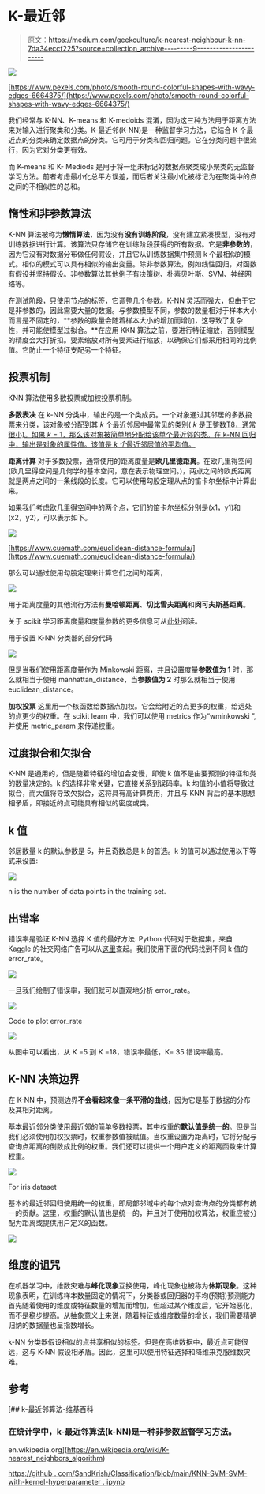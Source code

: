 # K-最近邻

> 原文：<https://medium.com/geekculture/k-nearest-neighbour-k-nn-7da34eccf225?source=collection_archive---------9----------------------->

![](img/5dbc1e1716da804d0ce4adb2098e28a6.png)

[https://www.pexels.com/photo/smooth-round-colorful-shapes-with-wavy-edges-6664375/](https://www.pexels.com/photo/smooth-round-colorful-shapes-with-wavy-edges-6664375/)

我们经常与 K-NN、K-means 和 K-medoids 混淆，因为这三种方法用于距离方法来对输入进行聚类和分类。K-最近邻(K-NN)是一种监督学习方法，它结合 K 个最近点的分类来确定数据点的分类。它可用于分类和回归问题。它在分类问题中很流行，因为它对分类更有效。

而 K-means 和 K- Mediods 是用于将一组未标记的数据点聚类成小聚类的无监督学习方法。前者考虑最小化总平方误差，而后者关注最小化被标记为在聚类中的点之间的不相似性的总和。

## 惰性和非参数算法

K-NN 算法被称为**懒惰算法**，因为没有**没有训练阶段**，没有建立紧凑模型，没有对训练数据进行计算。该算法只存储它在训练阶段获得的所有数据。它是**非参数的**，因为它没有对数据分布做任何假设，并且它从训练数据集中预测 k 个最相似的模式。相似的模式可以具有相似的输出变量。除非参数算法，例如线性回归，对函数有假设并坚持假设。非参数算法其他例子有决策树、朴素贝叶斯、SVM、神经网络等。

在测试阶段，只使用节点的标签，它调整几个参数。K-NN 灵活而强大，但由于它是非参数的，因此需要大量的数据。与参数模型不同，参数的数量相对于样本大小而言是不固定的，**参数的数量会随着样本大小的增加而增加，这导致了复杂性，并可能使模型过拟合。**在应用 KKN 算法之前，要进行特征缩放，否则模型的精度会大打折扣。要素缩放对所有要素进行缩放，以确保它们都采用相同的比例值。它防止一个特征支配另一个特征。

## 投票机制

KNN 算法使用多数投票或加权投票机制。

**多数表决** 在 k-NN 分类中，输出的是一个类成员。一个对象通过其邻居的多数投票来分类，该对象被分配到其 *k* 个最近邻居中最常见的类别( *k* 是正整数[T8，通常很小)。如果 *k* = 1，那么该对象被简单地分配给该单个最近邻的类。在 k-NN 回归中，输出是对象的属性值。该值是 *k 个*最近邻居值的平均值。](https://en.wikipedia.org/wiki/Integer)

**距离计算** 对于多数投票，通常使用的距离度量是**欧几里德距离**。在欧几里得空间(欧几里得空间是几何学的基本空间，意在表示物理空间。)，两点之间的欧氏距离就是两点之间的一条线段的长度。它可以使用勾股定理从点的笛卡尔坐标中计算出来。

如果我们考虑欧几里得空间中的两个点，它们的笛卡尔坐标分别是(x1，y1)和(x2，y2)，可以表示如下。

![](img/e0f913d7044be0f8e871449b3379ee75.png)

[https://www.cuemath.com/euclidean-distance-formula/](https://www.cuemath.com/euclidean-distance-formula/)

那么可以通过使用勾股定理来计算它们之间的距离，

![](img/c514cc9cf34769f73f300bd368d268fc.png)

用于距离度量的其他流行方法有**曼哈顿距离**、**切比雪夫距离**和**闵可夫斯基距离**。

关于 scikit 学习距离度量和度量参数的更多信息可从[此处](https://scikit-learn.org/0.24/modules/generated/sklearn.neighbors.DistanceMetric.html)阅读。

用于设置 K-NN 分类器的部分代码

![](img/7e708f5e93a31a4625de88249c21ed7a.png)

但是当我们使用距离度量作为 Minkowski 距离，并且设置度量**参数值为 1** 时，那么就相当于使用 manhattan_distance，当**参数值为 2** 时那么就相当于使用 euclidean_distance。

**加权投票**
这里用一个核函数给数据点加权。它会给附近的点更多的权重，给远处的点更少的权重。在 scikit learn 中，我们可以使用 metrics 作为“wminkowski ”,并使用 metric_param 来传递权重。

## 过度拟合和欠拟合

K-NN 是通用的，但是随着特征的增加会变慢，即使 k 值不是由要预测的特征和类的数量决定的。k 的选择非常关键，它直接关系到误码率。k 均值的小值将导致过拟合，而大值将导致欠拟合，这将具有高计算费用，并且与 KNN 背后的基本思想相矛盾，即接近的点可能具有相似的密度或类。

## k 值

邻居数量 k 的默认参数是 5，并且奇数总是 k 的首选。k 的值可以通过使用以下等式来设置:

![](img/abb9a91e7067e0af3b28c6c0c6f3e774.png)

n is the number of data points in the training set.

## 出错率

错误率是验证 K-NN 选择 K 值的最好方法. Python 代码对于数据集，来自 Kaggle 的社交网络广告可以从[这里](https://www.kaggle.com/code/sandhyakrishnan02/knn-svm-svm-with-kernel-hyperparameter?scriptVersionId=99344135&cellId=2)查起。我们使用下面的代码找到不同 k 值的 error_rate。

![](img/1f01114e899af6e662e295e6a5fd4391.png)

一旦我们绘制了错误率，我们就可以直观地分析 error_rate。

![](img/44dfd905e639e87f3a5eb5ad7b79d656.png)

Code to plot error_rate

![](img/fd1c2aacbbd10c48531cde56a2406a7f.png)

从图中可以看出，从 K =5 到 K =18，错误率最低，K= 35 错误率最高。

## K-NN 决策边界

在 K-NN 中，预测边界**不会看起来像一条平滑的曲线**，因为它是基于数据的分布及其相对距离。

基本最近邻分类使用最近邻的简单多数投票，其中权重的**默认值是统一的**。但是当我们必须使用加权投票时，权重参数值被赋值。当权重设置为距离时，它将分配与查询点距离的倒数成比例的权重。我们还可以提供一个用户定义的距离函数来计算权重。

![](img/8b7095e9809ce637efea5516da9b0939.png)

For iris dataset

基本的最近邻回归使用统一的权重，即局部邻域中的每个点对查询点的分类都有统一的贡献。这里，权重的默认值也是统一的，并且对于使用加权算法，权重应被分配为距离或提供用户定义的函数。

![](img/4593c8c8f67421ef86a34429883891ef.png)

## 维度的诅咒

在机器学习中，维数灾难与**峰化现象**互换使用，峰化现象也被称为**休斯现象**。这种现象表明，在训练样本数量固定的情况下，分类器或回归器的平均(预期)预测能力首先随着使用的维度或特征数量的增加而增加，但超过某个维度后，它开始恶化，而不是稳步提高。从抽象意义上来说，随着特征或维度数量的增长，我们需要精确归纳的数据量也呈指数增长。

k-NN 分类器假设相似的点共享相似的标签。但是在高维数据中，最近点可能很远，这与 K-NN 假设相矛盾。因此，这里可以使用特征选择和降维来克服维数灾难。

## 参考

[](https://en.wikipedia.org/wiki/K-nearest_neighbors_algorithm) [## k-最近邻算法-维基百科

### 在统计学中，k-最近邻算法(k-NN)是一种非参数监督学习方法。

en.wikipedia.org](https://en.wikipedia.org/wiki/K-nearest_neighbors_algorithm) 

[https://github . com/SandKrish/Classification/blob/main/KNN-SVM-SVM-with-kernel-hyperparameter . ipynb](https://github.com/SandKrish/Classification/blob/main/knn-svm-svm-with-kernel-hyperparameter.ipynb)
